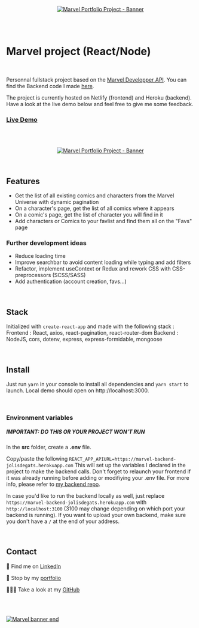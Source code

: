 <p align="center">
<a href="https://marvel-jolisdegats.netlify.app/ ">
  <img src="https://res.cloudinary.com/dqp905mfv/image/upload/v1601692522/portfolio/ReadMe/marvel_tseusa.jpg" alt ="Marvel Portfolio Project - Banner"  />
  </a>
</p>
<br/>
<br/>
<h1>Marvel project (React/Node)</h1>
<br/>
<p> Personnal fullstack project based on the <a href="https://developer.marvel.com/">Marvel Developper API</a>. You can find the Backend code I made <a href="https://github.com/jolisdegats/marvel-backend"> here</a>.<p><p>
The project is currently hosted on Netlify (frontend) and Heroku (backend). Have a look at the live demo below and feel free to give me some feedback. </p>

<h3>
<a href="https://marvel-jolisdegats.netlify.app/">Live Demo</a>
</h3>
<br/>
<br/>
<p align="center">
<a href="https://marvel-jolisdegats.netlify.app/ ">
  <img src="https://res.cloudinary.com/dqp905mfv/image/upload/v1601624221/portfolio/marvel/Marvel_gb6myd.gif" alt ="Marvel Portfolio Project - Banner"  />
  </a>
</p>
<br/>
<h2>Features</h2>
<ul>
  <li>Get the list of all existing comics and characters from the Marvel Universe with dynamic pagination</li>
  
  <li>On a character&apos;s page, get the list of all comics where it appears</li>
  
  <li>On a comic&apos;s page, get the list of character you will find in it</li>
  
  <li>Add characters or Comics to your favlist and find them all on the "Favs" page</li>
 
  </ul>







<h3>Further development ideas</h3>
<ul>
  <li>Reduce loading time</li>
  <li>Improve searchbar to avoid content loading while typing and add filters</li>
  <li>Refactor, implement useContext or Redux and rework CSS with CSS-preprocessors (SCSS/SASS)</li>
  <li>Add authentication (account creation, favs...)</li>
  </ul>


<br/>
<h2>Stack</h2>

Initialized with `create-react-app` and made with the following stack :
Frontend : React, axios, react-pagination, react-router-dom
Backend : NodeJS, cors, dotenv, express, express-formidable, mongoose


<br/>
<h2>Install</h2>

Just run `yarn` in your console to install all dependencies and `yarn start` to launch. Local demo should open on http://localhost:3000.

<br/>
<h3>Environment variables</h3>

<h5>IMPORTANT: DO THIS OR YOUR PROJECT WON&apos;T RUN</h5>
<p>In the <b>src</b> folder, create a <b>.env</b> file. </p>

Copy/paste the following 
`REACT_APP_APIURL=https://marvel-backend-jolisdegats.herokuapp.com` 
This will set up the variables I declared in the project to make the backend calls. Don&apos;t forget to relaunch your frontend if it was already running before adding or modifiying your .env file. For more info, please refer to <a href="https://github.com/jolisdegats/marvel-backend">my backend repo</a>.

In case you&apos;d like to run the backend locally as well, just replace `https://marvel-backend-jolisdegats.herokuapp.com` with `http://localhost:3100` (3100 may change depending on which port your backend is running). If you want to upload your own backend, make sure you don't have a `/` at the end of your address.


<br/>
<h2>Contact</h2>
<p>💼 Find me on <a href="https://www.linkedin.com/in/julieszwarc/">LinkedIn</a></p>

<p>🦄 Stop by my <a href="https://julieszwarc.com">portfolio</a></p>

<p>👩🏼‍💻 Take a look at my <a href="https://github.com/jolisdegats">GitHub</a></p>
<br/>
<br/>

[![Marvel banner end](https://res.cloudinary.com/dqp905mfv/image/upload/v1601688053/portfolio/ReadMe/marvel-end_dyrjao.jpg "Marvel banner end")](https://marvel-jolisdegats.netlify.app/ "Marvel banner end")

